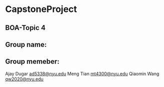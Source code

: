 # CapstoneProject
## BOA-Topic 4
## Group name:
## Group memeber:
Ajay	Dugar	ad5338@nyu.edu
Meng	Tian	mt4300@nyu.edu
Qiaomin	Wang	qw2020@nyu.edu
